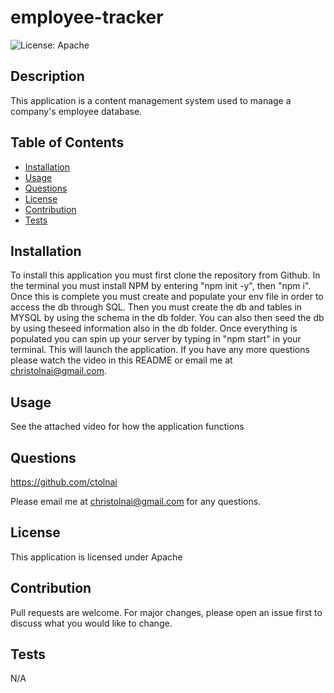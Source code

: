 # employee-tracker
  ![License: Apache](https://img.shields.io/badge/License-Apache-blueviolet.svg)
  ## Description
  This application is a content management system used to manage a company's employee database.
  ## Table of Contents
  - [Installation](#installation)
  - [Usage](#usage)
  - [Questions](#questions)
  - [License](#license)
  - [Contribution](#contribution)
  - [Tests](#tests)
  ## Installation
  To install this application you must first clone the repository from Github.  In the terminal you must install NPM by entering "npm init -y", then "npm i".  Once this is complete you must create and populate your env file in order to access the db through SQL.  Then you must create the db and tables in MYSQL by using the schema in the db folder.  You can also then seed the db by using theseed information also in the db folder.  Once everything is populated you can spin up your server by typing in "npm start" in your terminal.  This will launch the application.  If you have any more questions please watch the video in this README or email me at christolnai@gmail.com.
  ## Usage
  See the attached video for how the application functions
  ## Questions
  https://github.com/ctolnai

  Please email me at christolnai@gmail.com for any questions.
  ## License
  This application is licensed under Apache
  ## Contribution
  Pull requests are welcome. For major changes, please open an issue first to discuss what you would like to change.
  ## Tests
  N/A